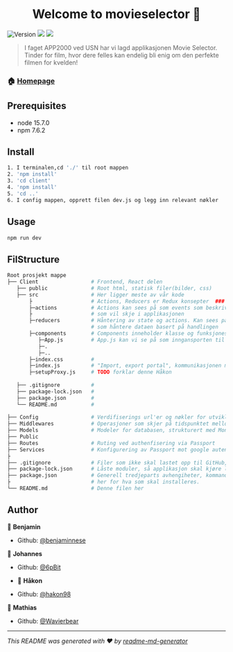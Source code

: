 <h1 align="center">Welcome to movieselector 👋</h1>
<p>
  <img alt="Version" src="https://img.shields.io/badge/version-0.1.0-blue.svg?cacheSeconds=2592000" />
  <img src="https://img.shields.io/badge/node-15.7.0-blue.svg" />
  <img src="https://img.shields.io/badge/npm-7.6.2-blue.svg" />
</p>

> I faget APP2000 ved USN har vi lagd applikasjonen Movie Selector. Tinder for film, hvor dere felles kan endelig bli enig om den perfekte filmen for kvelden!

### 🏠 [Homepage](https://salty-stream-58366.herokuapp.com/)

## Prerequisites

- node 15.7.0
- npm 7.6.2

## Install

```sh
1. I terminalen,cd './' til root mappen 
2. 'npm install' 
3. 'cd client'
4. 'npm install'
5. 'cd ..'
6. I config mappen, opprett filen dev.js og legg inn relevant nøkler
```

## Usage

```sh
npm run dev
```


## FilStructure

```bash
Root prosjekt mappe
├── Client                 # Frontend, React delen
   ├── public              # Root html, statisk filer(bilder, css) 
   ├── src                 # Her ligger meste av vår kode
       ├                   # Actions, Reducers er Redux konsepter  ### [Redux](https://redux.js.org/)
       ├─actions           # Actions kan sees på som events som beskriver noe  
       ├                   # som vil skje i applikasjonen
       ├─reducers          # Håntering av state og actions. Kan sees på som en event lytter
                           # som håntere dataen basert på handlingen
       ├─components        # Components inneholder klasse og funksjones komponenter
          ├─App.js         # App.js kan vi se på som inngansporten til de andre kompontene i components
          ├─.   
          ├─.. 
       ├─index.css         # 
       ├─index.js          # "Import, export portal", kommunikasjonen med public/index.html
       ├─setupProxy.js     # TODO forklar denne Håkon
       
   ├── .gitignore          #  
   ├── package-lock.json   #
   ├── package.json        #
   └── README.md           #
   
├── Config                 # Verdifiserings url'er og nøkler for utvikling og heroku
├── Middlewares            # Operasjoner som skjer på tidspunktet mellom spørring og henting. 
├── Models                 # Modeler for databasen, strukturert med Mongoose
├── Public                
├── Routes                 # Ruting ved authenfisering via Passport
├── Services               # Konfigurering av Passport mot google autenfisering    
├
├── .gitignore             # Filer som ikke skal lastet opp til GitHub, pga plass eller nøkler
├── package-lock.json      # Låste moduler, så applikasjon skal kjøre likes mulig på tvers av datamaskiner
├── package.json           # Generell tredjeparts avhengiheter, kommandoen 'npm install' sjekker 
├                          # her for hva som skal installeres.                          
└── README.md              # Denne filen her
```


## Author

👤 **Benjamin**
* Github: [@benjaminnese](https://github.com/benjaminnese)
 
👤 **Johannes**
* Github: [@6pBit ](https://github.com/6pBit)
 
* 👤 **Håkon**
* Github: [@hakon98](https://github.com/hakon98)
 
👤 **Mathias**
* Github: [@Wavierbear](https://github.com/Wavierbear)
***
_This README was generated with ❤️ by [readme-md-generator](https://github.com/kefranabg/readme-md-generator)_
